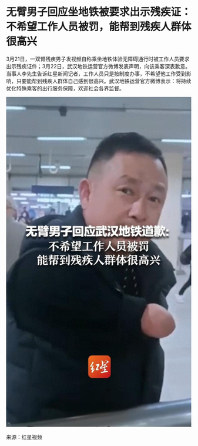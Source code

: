 # 无臂男子回应坐地铁被要求出示残疾证：不希望工作人员被罚，能帮到残疾人群体很高兴

3月21日，一双臂残疾男子发视频自称乘坐地铁体验无障碍通行时被工作人员要求出示残疾证件；3月22日，武汉地铁运营官方微博发表声明，向该乘客深表歉意。当事人李先生告诉红星新闻记者，工作人员只是按制度办事，不希望他工作受到影响，只要能帮到残疾人群体自己感到很高兴。武汉地铁运营官方微博表示：将持续优化特殊乘客的出行服务保障，欢迎社会各界监督。

![a11319dc8271797c46e122fb941f29f7.jpg](https://raw.githubusercontent.com/qqhsx/qqnews_image/main/2024/03/22/无臂男子回应坐地铁被要求出示残疾证：不希望工作人员被罚，能帮到残疾人群体很高兴/a11319dc8271797c46e122fb941f29f7.jpg)

来源：红星视频

